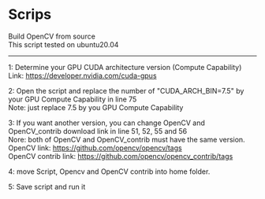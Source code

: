 # Scrips

Build OpenCV from source  
This script tested on ubuntu20.04  

--------------------
1: Determine your GPU CUDA architecture version (Compute Capability)  
Link: https://developer.nvidia.com/cuda-gpus  

2: Open the script and replace the number of "CUDA_ARCH_BIN=7.5" by your GPU Compute Capability in line 75  
Note: just replace 7.5 by you GPU Compute Capability  

3: If you want another version, you can change OpenCV and OpenCV_contrib download link in line 51, 52, 55 and 56  
Nore: both of OpenCV and OpenCV_contrib must have the same version.  
OpenCV link: https://github.com/opencv/opencv/tags  
OpenCV contrib link: https://github.com/opencv/opencv_contrib/tags  

4: move Script, Opencv and OpenCV contrib into home folder.  

5: Save script and run it  
